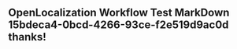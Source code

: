 <properties
ms.topic="hero-topic"
ms.test1="hero-topic"
ms.test2="test"/>


## OpenLocalization Workflow Test MarkDown 15bdeca4-0bcd-4266-93ce-f2e519d9ac0d thanks!



<!--HONumber=Jul16_HO3-->


